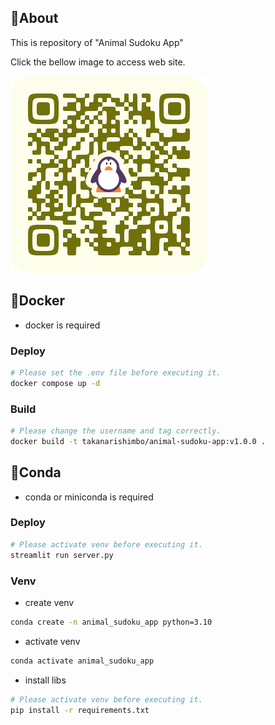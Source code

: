 ## 🐧About

This is repository of "Animal Sudoku App"

Click the bellow image to access web site.

[![Website](/images/qr_code_animal_sudoku_app.png)](https://animal-sudoku-app.streamlit.app/)

## 🐋Docker

- docker is required

### Deploy

```bash
# Please set the .env file before executing it.
docker compose up -d
```

### Build

```bash
# Please change the username and tag correctly.
docker build -t takanarishimbo/animal-sudoku-app:v1.0.0 .
```

## 🐍Conda

- conda or miniconda is required

### Deploy

```bash
# Please activate venv before executing it.
streamlit run server.py
```

### Venv

- create venv

```bash
conda create -n animal_sudoku_app python=3.10
```

- activate venv

```bash
conda activate animal_sudoku_app
```

- install libs

```bash
# Please activate venv before executing it.
pip install -r requirements.txt
```
